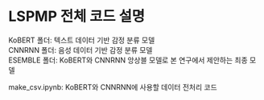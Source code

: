 # LSPMP 전체 코드 설명

KoBERT 폴더: 텍스트 데이터 기반 감정 분류 모델  
CNNRNN 폴더: 음성 데이터 기반 감정 분류 모델  
ESEMBLE 폴더: KoBERT와 CNNRNN 앙상블 모델로 본 연구에서 제안하는 최종 모델

make_csv.ipynb: KoBERT와 CNNRNN에 사용할 데이터 전처리 코드 